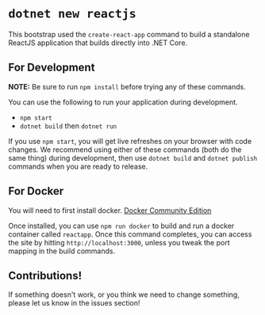 # `dotnet new reactjs`
This bootstrap used the `create-react-app` command to build a standalone ReactJS application that builds directly into .NET Core.

## For Development
**NOTE:** Be sure to run `npm install` before trying any of these commands.

You can use the following to run your application during development. 

 - `npm start`
 - `dotnet build` then `dotnet run`

If you use `npm start`, you will get live refreshes on your browser with code changes. We recommend using either of these commands (both do the same thing) during development, then use `dotnet build` and `dotnet publish` commands when you are ready to release.

## For Docker
You will need to first install docker. 
[Docker Community Edition](https://www.docker.com/community-edition)

Once installed, you can use `npm run docker` to build and run a docker container called `reactapp`. Once this command completes, you can access the site by hitting `http://localhost:3000`, unless you tweak the port mapping in the build commands.

## Contributions! 
If something doesn't work, or you think we need to change something, please let us know in the issues section!
